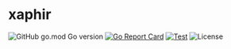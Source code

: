 # xaphir
![GitHub go.mod Go version](https://img.shields.io/github/go-mod/go-version/yekuanyshev/xaphir)
[![Go Report Card](https://goreportcard.com/badge/github.com/yekuanyshev/xaphir)](https://goreportcard.com/report/github.com/yekuanyshev/xaphir)
[![Test](https://github.com/yekuanyshev/xaphir/actions/workflows/test.yaml/badge.svg)](https://github.com/yekuanyshev/xaphir/actions/workflows/test.yaml)
![License](https://img.shields.io/dub/l/vibe-d.svg)